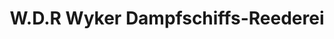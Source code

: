 ---
title: "W.D.R Wyker Dampfschiffs-Reederei"
url: /wyk-auf-foehr/w-d-r-wyker-dampfschiffs-reederei/
shop: Tickets
---